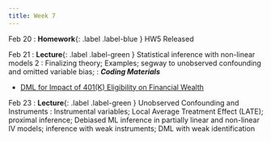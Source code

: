 ```yaml
---
title: Week 7
---
```

Feb 20
: **Homework**{: .label .label-blue } HW5 Released

Feb 21
: **Lecture**{: .label .label-green } Statistical inference with non-linear models 2
: Finalizing theory; Examples; segway to unobserved confounding and omitted variable bias; 
: ***Coding Materials***
- [DML for Impact of 401(K) Eligibility on Financial Wealth](https://github.com/CausalAIBook/MetricsMLNotebooks/blob/main/CM4/python-dml-401k.ipynb)


Feb 23
: **Lecture**{: .label .label-green } Unobserved Confounding and Instruments
: Instrumental variables; Local Average Treatment Effect (LATE); proximal inference; Debiased ML inference in partially linear and non-linear IV models; inference with weak instruments; DML with weak identification
